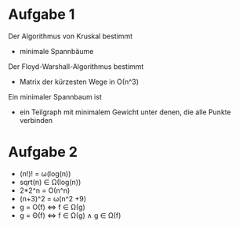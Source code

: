 # Aufgabe 1
Der Algorithmus von Kruskal bestimmt
* minimale Spannbäume

Der Floyd-Warshall-Algorithmus bestimmt
* Matrix der kürzesten Wege in Ο(n^3)

Ein minimaler Spannbaum ist
* ein Teilgraph mit minimalem Gewicht unter denen, die alle Punkte verbinden

# Aufgabe 2
* (n!)! = ω(log(n))
* sqrt(n) ∈ Ω(log(n))
* 2*2^n = Ο(n^n)
* (n+3)^2 = ω(n^2 +9)
* g = Ο(f) <=> f ∈ Ω(g)
* g = Θ(f) <=> f ∈ Ω(g) ∧ g ∈ Ω(f)

